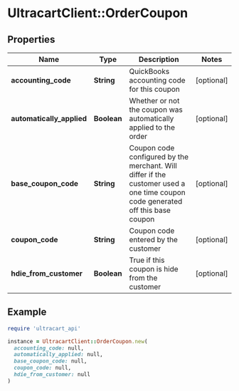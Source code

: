 # UltracartClient::OrderCoupon

## Properties

| Name | Type | Description | Notes |
| ---- | ---- | ----------- | ----- |
| **accounting_code** | **String** | QuickBooks accounting code for this coupon | [optional] |
| **automatically_applied** | **Boolean** | Whether or not the coupon was automatically applied to the order | [optional] |
| **base_coupon_code** | **String** | Coupon code configured by the merchant.  Will differ if the customer used a one time coupon code generated off this base coupon | [optional] |
| **coupon_code** | **String** | Coupon code entered by the customer | [optional] |
| **hdie_from_customer** | **Boolean** | True if this coupon is hide from the customer | [optional] |

## Example

```ruby
require 'ultracart_api'

instance = UltracartClient::OrderCoupon.new(
  accounting_code: null,
  automatically_applied: null,
  base_coupon_code: null,
  coupon_code: null,
  hdie_from_customer: null
)
```

